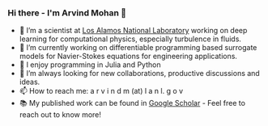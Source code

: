 ### Hi there - I'm Arvind Mohan 👋
- :ocean: I’m a scientist at [Los Alamos National Laboratory](https://www.lanl.gov/) working on deep learning for computational physics, especially turbulence in fluids.
- 🔭 I’m currently working on differentiable programming based surrogate models for Navier-Stokes equations for engineering applications.
- 🌱 I enjoy programming in Julia and Python
- 👯 I’m always looking for new collaborations, productive discussions and ideas.
- 📫 How to reach me: a r v i n d m (at) l a n l. g o v 
- :books: My published work can be found in [Google Scholar](https://scholar.google.com/citations?user=kr8XW9oAAAAJ&hl=en)  - Feel free to reach out to know more!


<!--
**arvindmohan/arvindmohan** is a ✨ _special_ ✨ repository because its `README.md` (this file) appears on your GitHub profile.

Here are some ideas to get you started:

- 🔭 I’m currently working on ...
- 🌱 I’m currently learning ...
- 👯 I’m looking to collaborate on ...
- 🤔 I’m looking for help with ...
- 💬 Ask me about ...
- 📫 How to reach me: ...
- 😄 Pronouns: ...
- ⚡ Fun fact: ...
-->
